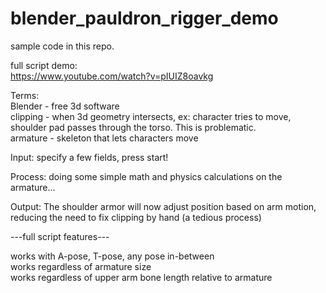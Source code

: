 # blender_pauldron_rigger_demo
sample code in this repo.

full script demo:</br>
https://www.youtube.com/watch?v=pIUIZ8oavkg

Terms:</br>
Blender - free 3d software</br>
clipping - when 3d geometry intersects, ex: character tries to move, shoulder pad passes through the torso. This is problematic.</br>
armature - skeleton that lets characters move</br>

Input:
specify a few fields, press start!</br>

Process:
doing some simple math and physics calculations on the armature...</br>

Output:
The shoulder armor will now adjust position based on arm motion,</br>
reducing the need to fix clipping by hand (a tedious process)</br>

---full script features---

works with A-pose, T-pose, any pose in-between</br>
works regardless of armature size</br>
works regardless of upper arm bone length relative to armature</br>
